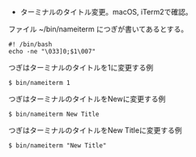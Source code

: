 * ターミナルのタイトル変更。macOS, iTerm2で確認。

ファイル ~/bin/nameiterm につぎが書いてあるとする。

```
#! /bin/bash
echo -ne "\033]0;$1\007"
```

つぎはターミナルのタイトルを1に変更する例
```
$ bin/nameiterm 1
```

つぎはターミナルのタイトルをNewに変更する例
```
$ bin/nameiterm New Title
```

つぎはターミナルのタイトルをNew Titleに変更する例
```
$ bin/nameiterm "New Title"
```
